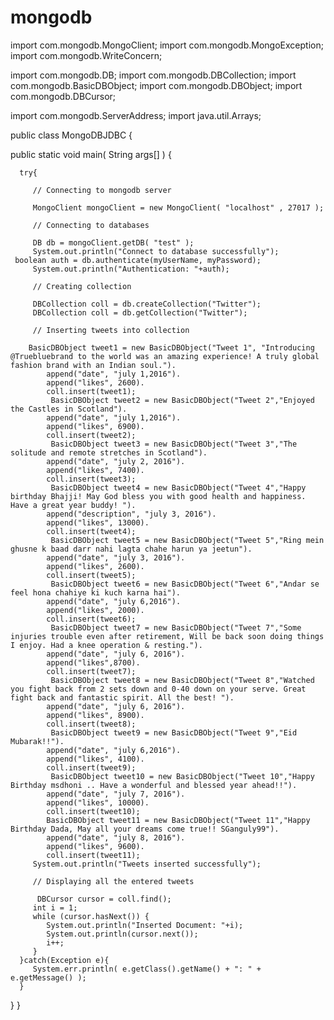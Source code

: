 # mongodb

import com.mongodb.MongoClient;
import com.mongodb.MongoException;
import com.mongodb.WriteConcern;

import com.mongodb.DB;
import com.mongodb.DBCollection;
import com.mongodb.BasicDBObject;
import com.mongodb.DBObject;
import com.mongodb.DBCursor;

import com.mongodb.ServerAddress;
import java.util.Arrays;

public class MongoDBJDBC {

   public static void main( String args[] ) {
	
      try{   
		
         // Connecting to mongodb server
         
         MongoClient mongoClient = new MongoClient( "localhost" , 27017 );
			
         // Connecting to databases
         
         DB db = mongoClient.getDB( "test" );
         System.out.println("Connect to database successfully");
	 boolean auth = db.authenticate(myUserName, myPassword);
         System.out.println("Authentication: "+auth);  
         
         // Creating collection
         
         DBCollection coll = db.createCollection("Twitter");
         DBCollection coll = db.getCollection("Twitter");
         
         // Inserting tweets into collection
         
	    BasicDBObject tweet1 = new BasicDBObject("Tweet 1", "Introducing @Truebluebrand to the world was an amazing experience! A truly global fashion brand with an Indian soul.").
            append("date", "july 1,2016").
            append("likes", 2600).
            coll.insert(tweet1);
             BasicDBObject tweet2 = new BasicDBObject("Tweet 2","Enjoyed the Castles in Scotland").
            append("date", "july 1,2016").
            append("likes", 6900).
            coll.insert(tweet2);
             BasicDBObject tweet3 = new BasicDBObject("Tweet 3","The solitude and remote stretches in Scotland").
            append("date", "july 2, 2016").
            append("likes", 7400).
            coll.insert(tweet3);
             BasicDBObject tweet4 = new BasicDBObject("Tweet 4","Happy birthday Bhajji! May God bless you with good health and happiness. Have a great year buddy! ").
            append("description", "july 3, 2016").
            append("likes", 13000).
            coll.insert(tweet4);
             BasicDBObject tweet5 = new BasicDBObject("Tweet 5","Ring mein ghusne k baad darr nahi lagta chahe harun ya jeetun").
            append("date", "july 3, 2016").
            append("likes", 2600).
            coll.insert(tweet5);
             BasicDBObject tweet6 = new BasicDBObject("Tweet 6","Andar se feel hona chahiye ki kuch karna hai").
            append("date", "july 6,2016").
            append("likes", 2000).
            coll.insert(tweet6);
             BasicDBObject tweet7 = new BasicDBObject("Tweet 7","Some injuries trouble even after retirement, Will be back soon doing things I enjoy. Had a knee operation & resting.").
            append("date", "july 6, 2016").
            append("likes",8700).
            coll.insert(tweet7);
             BasicDBObject tweet8 = new BasicDBObject("Tweet 8","Watched you fight back from 2 sets down and 0-40 down on your serve. Great fight back and fantastic spirit. All the best! ").
            append("date", "july 6, 2016").
            append("likes", 8900).
            coll.insert(tweet8);
             BasicDBObject tweet9 = new BasicDBObject("Tweet 9","Eid Mubarak!!").
            append("date", "july 6,2016").
            append("likes", 4100).
            coll.insert(tweet9);
             BasicDBObject tweet10 = new BasicDBObject("Tweet 10","Happy Birthday msdhoni .. Have a wonderful and blessed year ahead!!").
            append("date", "july 7, 2016").
            append("likes", 10000).
            coll.insert(tweet10);
            BasicDBObject tweet11 = new BasicDBObject("Tweet 11","Happy Birthday Dada, May all your dreams come true!! SGanguly99").
            append("date", "july 8, 2016").
            append("likes", 9600).
            coll.insert(tweet11);
         System.out.println("Tweets inserted successfully");
         
         // Displaying all the entered tweets
         
          DBCursor cursor = coll.find();
         int i = 1;
         while (cursor.hasNext()) { 
            System.out.println("Inserted Document: "+i); 
            System.out.println(cursor.next()); 
            i++;
         }
      }catch(Exception e){
         System.err.println( e.getClass().getName() + ": " + e.getMessage() );
      }
   }
}

